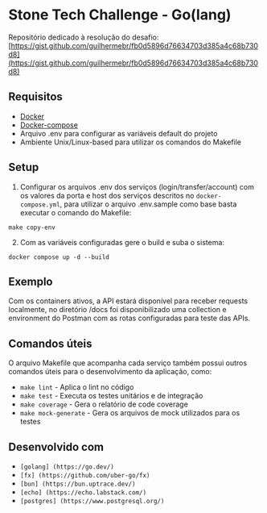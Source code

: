 # Stone Tech Challenge - Go(lang)

Repositório dedicado à resolução do desafio: [https://gist.github.com/guilhermebr/fb0d5896d76634703d385a4c68b730d8](https://gist.github.com/guilhermebr/fb0d5896d76634703d385a4c68b730d8)

## **Requisitos**

- [Docker](https://docs.docker.com/install/)
- [Docker-compose](https://docs.docker.com/compose/install/)
- Arquivo .env para configurar as variáveis default do projeto
- Ambiente Unix/Linux-based para utilizar os comandos do Makefile
## Setup

1. Configurar os arquivos .env dos serviços (login/transfer/account) com os valores da porta e host dos serviços descritos no `docker-compose.yml`, para utilizar o arquivo .env.sample como base basta executar o comando do Makefile:
```
make copy-env
```

2. Com as variáveis configuradas gere o build e suba o sistema:
```
docker compose up -d --build
```

## Exemplo
Com os containers ativos, a API estará disponível para receber requests localmente, no diretório /docs foi disponibilizado uma collection e environment do Postman com as rotas configuradas para teste das APIs.

## Comandos úteis

O arquivo Makefile que acompanha cada serviço também possui outros comandos úteis para o desenvolvimento da aplicação, como:

- `make lint` - Aplica o lint no código
- `make test` - Executa os testes unitários e de integração
- `make coverage` - Gera o relatório de code coverage
- `make mock-generate` - Gera os arquivos de mock utilizados para os testes

## **Desenvolvido com**

- `[golang] (https://go.dev/)`
- `[fx] (https://github.com/uber-go/fx)`
- `[bun] (https://bun.uptrace.dev/)`
- `[echo] (https://echo.labstack.com/)`
- `[postgres] (https://www.postgresql.org/)`
